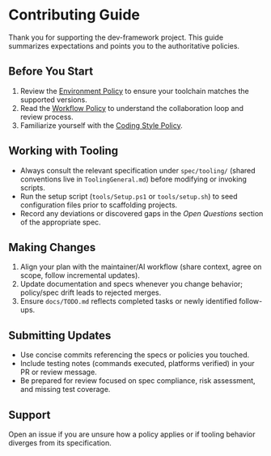 # Contributing Guide

Thank you for supporting the dev-framework project. This guide summarizes expectations and points you to the authoritative policies.

## Before You Start

1. Review the [Environment Policy](policy/Environment.md) to ensure your toolchain matches the supported versions.
2. Read the [Workflow Policy](policy/Workflow.md) to understand the collaboration loop and review process.
3. Familiarize yourself with the [Coding Style Policy](policy/CodingStyle.md).

## Working with Tooling

- Always consult the relevant specification under `spec/tooling/` (shared conventions live in `ToolingGeneral.md`) before modifying or invoking scripts.
- Run the setup script (`tools/Setup.ps1` or `tools/setup.sh`) to seed configuration files prior to scaffolding projects.
- Record any deviations or discovered gaps in the _Open Questions_ section of the appropriate spec.

## Making Changes

1. Align your plan with the maintainer/AI workflow (share context, agree on scope, follow incremental updates).
2. Update documentation and specs whenever you change behavior; policy/spec drift leads to rejected merges.
3. Ensure `docs/TODO.md` reflects completed tasks or newly identified follow-ups.

## Submitting Updates

- Use concise commits referencing the specs or policies you touched.
- Include testing notes (commands executed, platforms verified) in your PR or review message.
- Be prepared for review focused on spec compliance, risk assessment, and missing test coverage.

## Support

Open an issue if you are unsure how a policy applies or if tooling behavior diverges from its specification.
